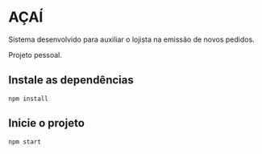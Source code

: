 # AÇAÍ
Sistema desenvolvido para auxiliar o lojista na emissão de novos pedidos.

Projeto pessoal.

## Instale as dependências
```
npm install
```

## Inicie o projeto
```
npm start
```

